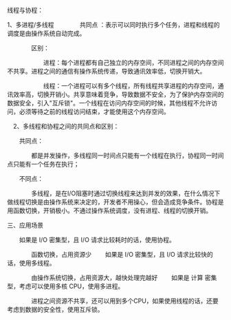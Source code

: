 线程与协程：

1、多进程/多线程
　　　　共同点 ：表示可以同时执行多个任务，进程和线程的调度是由操作系统自动完成。

　　　　区别：　　　　　

　　　　　　进程：每个进程都有自己独立的内存空间，不同进程之间的内存空间不共享。进程之间的通信有操作系统传递，导致通讯效率低，切换开销大。

　　　　　　线程：一个进程可以有多个线程，所有线程共享进程的内存空间，通讯效率高，切换开销小。共享意味着竞争，导致数据不安全，为了保护内存空间的数据安全，引入"互斥锁"。一个线程在访问内存空间的时候，其他线程不允许访问，必须等待之前的线程访问结束，才能使用这个内存空间。

　2、多线程和协程之间的共同点和区别：

　　共同点：

　　　　都是并发操作，多线程同一时间点只能有一个线程在执行，协程同一时间点只能有一个任务在执行；

　　不同点：

　　　　多线程，是在I/O阻塞时通过切换线程来达到并发的效果，在什么情况下做线程切换是由操作系统来决定的，开发者不用操心，但会造成竞争条件。协程是用函数切换，开销极小。不通过操作系统调度，没有进程、线程的切换开销。

三、应用场景

　　如果是 I/O 密集型，且 I/O 请求比较耗时的话，使用协程。

　　　　函数切换，占用资源少
　　如果是 I/O 密集型，且 I/O 请求比较快的话，使用多线程。

　　　　由操作系统切换，占用资源大，越快处理完越好
　　如果是 计算 密集型，考虑可以使用多核 CPU，使用多进程。

　　　　进程之间资源不共享，还可以用到多个CPU，如果使用线程的话，还要考虑到数据的安全性，使用互斥锁。